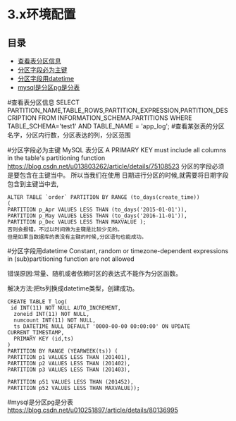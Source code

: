 #  3.x环境配置                                                                   
## 目录                                                                
- [查看表分区信息](#查看表分区信息)  
- [分区字段必为主键](#分区字段必为主键)                                                      
- [分区字段用datetime](#分区字段用datetime)  
- [mysql是分区pg是分表](#mysql是分区pg是分表)  
 


#查看表分区信息
    SELECT PARTITION_NAME,TABLE_ROWS,PARTITION_EXPRESSION,PARTITION_DESCRIPTION FROM INFORMATION_SCHEMA.PARTITIONS WHERE TABLE_SCHEMA='test1' AND TABLE_NAME = 'app_log'; 
    #查看某张表的分区名字，分区内行数，分区表达的列，分区范围


#分区字段必为主键
  MySQL 表分区 A PRIMARY KEY must include all columns in the table's partitioning function
  https://blog.csdn.net/u013803262/article/details/75108523
   分区的字段必须是要包含在主键当中。 
所以当我们在使用 日期进行分区的时候,就需要将日期字段包含到主键当中去,

    ALTER TABLE `order` PARTITION BY RANGE (to_days(create_time))
    (
    PARTITION p_Apr VALUES LESS THAN (to_days('2015-01-01')),
    PARTITION p_May VALUES LESS THAN (to_days('2016-11-01')),
    PARTITION p_Dec VALUES LESS THAN MAXVALUE ); 
    否则会报错。不过以时间做为主键是比较少见的。 
    但是如果当数据库的表没有主键的时候,分区语句也能成功。


#分区字段用datetime
  Constant, random or timezone-dependent expressions in (sub)partitioning function are not allowed

  错误原因:常量、随机或者依赖时区的表达式不能作为分区函数。

  解决方法:把ts列换成datetime类型，创建成功。

    CREATE TABLE T_log(
     id INT(11) NOT NULL AUTO_INCREMENT,
      zoneid INT(11) NOT NULL,
      numcount INT(11) NOT NULL,
      ts DATETIME NULL DEFAULT '0000-00-00 00:00:00' ON UPDATE CURRENT_TIMESTAMP,
      PRIMARY KEY (id,ts)
    ) 
    PARTITION BY RANGE (YEARWEEK(ts)) (
    PARTITION p1 VALUES LESS THAN (201401),
    PARTITION p2 VALUES LESS THAN (201402),
    PARTITION p3 VALUES LESS THAN (201403),
    
    PARTITION p51 VALUES LESS THAN (201452),
    PARTITION p52 VALUES LESS THAN MAXVALUE));


#mysql是分区pg是分表
   https://blog.csdn.net/u010251897/article/details/80136995
 



 